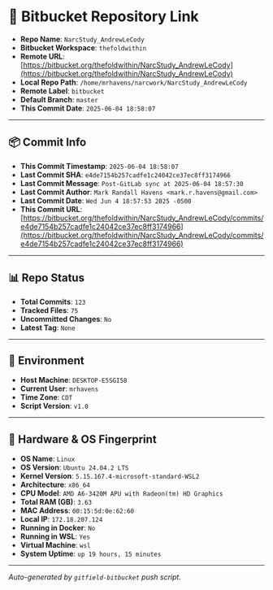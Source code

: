 # 🔗 Bitbucket Repository Link

- **Repo Name**: `NarcStudy_AndrewLeCody`
- **Bitbucket Workspace**: `thefoldwithin`
- **Remote URL**: [https://bitbucket.org/thefoldwithin/NarcStudy_AndrewLeCody](https://bitbucket.org/thefoldwithin/NarcStudy_AndrewLeCody)
- **Local Repo Path**: `/home/mrhavens/narcwork/NarcStudy_AndrewLeCody`
- **Remote Label**: `bitbucket`
- **Default Branch**: `master`
- **This Commit Date**: `2025-06-04 18:58:07`

---

## 📦 Commit Info

- **This Commit Timestamp**: `2025-06-04 18:58:07`
- **Last Commit SHA**: `e4de7154b257cadfe1c24042ce37ec8ff3174966`
- **Last Commit Message**: `Post-GitLab sync at 2025-06-04 18:57:30`
- **Last Commit Author**: `Mark Randall Havens <mark.r.havens@gmail.com>`
- **Last Commit Date**: `Wed Jun 4 18:57:53 2025 -0500`
- **This Commit URL**: [https://bitbucket.org/thefoldwithin/NarcStudy_AndrewLeCody/commits/e4de7154b257cadfe1c24042ce37ec8ff3174966](https://bitbucket.org/thefoldwithin/NarcStudy_AndrewLeCody/commits/e4de7154b257cadfe1c24042ce37ec8ff3174966)

---

## 📊 Repo Status

- **Total Commits**: `123`
- **Tracked Files**: `75`
- **Uncommitted Changes**: `No`
- **Latest Tag**: `None`

---

## 🧭 Environment

- **Host Machine**: `DESKTOP-E5SGI58`
- **Current User**: `mrhavens`
- **Time Zone**: `CDT`
- **Script Version**: `v1.0`

---

## 🧬 Hardware & OS Fingerprint

- **OS Name**: `Linux`
- **OS Version**: `Ubuntu 24.04.2 LTS`
- **Kernel Version**: `5.15.167.4-microsoft-standard-WSL2`
- **Architecture**: `x86_64`
- **CPU Model**: `AMD A6-3420M APU with Radeon(tm) HD Graphics`
- **Total RAM (GB)**: `3.63`
- **MAC Address**: `00:15:5d:0e:62:60`
- **Local IP**: `172.18.207.124`
- **Running in Docker**: `No`
- **Running in WSL**: `Yes`
- **Virtual Machine**: `wsl`
- **System Uptime**: `up 19 hours, 15 minutes`

---

_Auto-generated by `gitfield-bitbucket` push script._
